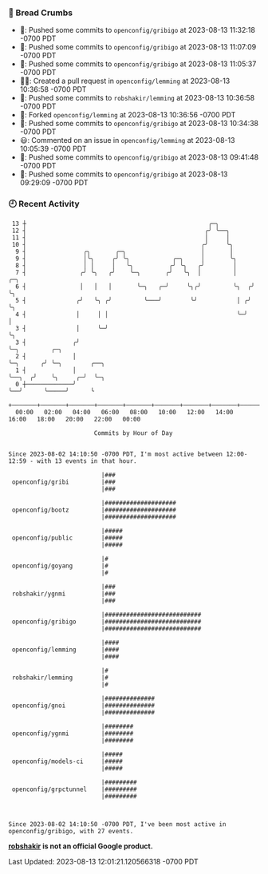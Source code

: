 ### 🍞 Bread Crumbs

 * 🚢: Pushed some commits to `openconfig/gribigo` at 2023-08-13 11:32:18 -0700 PDT
 * 🚢: Pushed some commits to `openconfig/gribigo` at 2023-08-13 11:07:09 -0700 PDT
 * 🚢: Pushed some commits to `openconfig/gribigo` at 2023-08-13 11:05:37 -0700 PDT
 * ✍🏼: Created a pull request in `openconfig/lemming` at 2023-08-13 10:36:58 -0700 PDT
 * 🚢: Pushed some commits to `robshakir/lemming` at 2023-08-13 10:36:58 -0700 PDT
 * 🍴: Forked `openconfig/lemming` at 2023-08-13 10:36:56 -0700 PDT
 * 🚢: Pushed some commits to `openconfig/gribigo` at 2023-08-13 10:34:38 -0700 PDT
 * 😃: Commented on an issue in `openconfig/lemming` at 2023-08-13 10:05:39 -0700 PDT
 * 🚢: Pushed some commits to `openconfig/gribigo` at 2023-08-13 09:41:48 -0700 PDT
 * 🚢: Pushed some commits to `openconfig/gribigo` at 2023-08-13 09:29:09 -0700 PDT

### 🕘 Recent Activity
```
 13 ┼                                                   ╭─╮
 12 ┤                                                  ╭╯ ╰──╮
 11 ┤                                                  │     │
 10 ┤                                                 ╭╯     ╰╮
  9 ┤                ╭╮       ╭─╮                     │       │
  9 ┤                │╰╮     ╭╯ ╰╮            ╭─╮     │       ╰╮
  8 ┤                │ │     │   ╰╮          ╭╯ ╰╮   ╭╯        │
  7 ┤               ╭╯ ╰╮   ╭╯    ╰─╮       ╭╯   ╰╮  │         │    ╭─╮
  6 ┤               │   │   │       ╰─╮   ╭─╯     ╰╮╭╯         ╰╮  ╭╯ ╰╮
  5 ┤              ╭╯   ╰╮ ╭╯         ╰───╯        ╰╯           │ ╭╯   ╰╮
  4 ┤              │     │ │                                    ╰─╯     │
  3 ┤              │     ╰─╯                                            ╰╮
  3 ┤             ╭╯                                                     ╰─╮         ╭─╮
  2 ┤             │                                                        ╰─╮      ╭╯ ╰─╮        ╭──╮
  1 ┤             │                                                          ╰──╮  ╭╯    ╰╮     ╭─╯  ╰─╮
  0 ┼─────────────╯                                                             ╰──╯      ╰─────╯      ╰
    +───────+───────+───────+───────+───────+───────+───────+───────+───────+───────+───────+───────+────
  00:00   02:00   04:00   06:00   08:00   10:00   12:00   14:00   16:00   18:00   20:00   22:00   00:00   

						Commits by Hour of Day


Since 2023-08-02 14:10:50 -0700 PDT, I'm most active between 12:00-12:59 - with 13 events in that hour.

```



```
                          |###
 openconfig/gribi         |###
                          |###

                          |####################
 openconfig/bootz         |####################
                          |####################

                          |#####
 openconfig/public        |#####
                          |#####

                          |#
 openconfig/goyang        |#
                          |#

                          |###
 robshakir/ygnmi          |###
                          |###

                          |###########################
 openconfig/gribigo       |###########################
                          |###########################

                          |####
 openconfig/lemming       |####
                          |####

                          |#
 robshakir/lemming        |#
                          |#

                          |##############
 openconfig/gnoi          |##############
                          |##############

                          |########
 openconfig/ygnmi         |########
                          |########

                          |#####
 openconfig/models-ci     |#####
                          |#####

                          |#########
 openconfig/grpctunnel    |#########
                          |#########



Since 2023-08-02 14:10:50 -0700 PDT, I've been most active in openconfig/gribigo, with 27 events.

```
**[robshakir](mailto:robjs@google.com) is not an official Google product.**  


Last Updated: 2023-08-13 12:01:21.120566318 -0700 PDT
